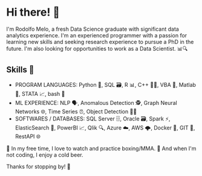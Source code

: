 # Hi there! 👋

I'm Rodolfo Melo, a fresh Data Science graduate with significant data analytics experience. I'm an experienced programmer with a passion for learning new skills and seeking research experience to pursue a PhD in the future. I'm also looking for opportunities to work as a Data Scientist. 📊🔍

## Skills 🚀

- PROGRAM LANGUAGES: Python 🐍, SQL 🗃️, R 📊, C++ 👨‍💻, VBA 📑, Matlab 🧮, STATA 📈, bash 🐚
- ML EXPERIENCE: NLP 🗣️, Anomalous Detection 🕵️, Graph Neural Networks 🌐, Time Series ⏰, Object Detection 🕵️‍♂️
- SOFTWARES / DATABASES: SQL Server 🗄️, Oracle 🗃️, Spark ⚡, ElasticSearch 🔎, PowerBI 📈, Qlik 🔍, Azure ☁️, AWS 🌩️, Docker 🐳, GIT 🐙, RestAPI 🌐

🥊 In my free time, I love to watch and practice boxing/MMA. 🍺 And when I'm not coding, I enjoy a cold beer.

Thanks for stopping by! 🙌
